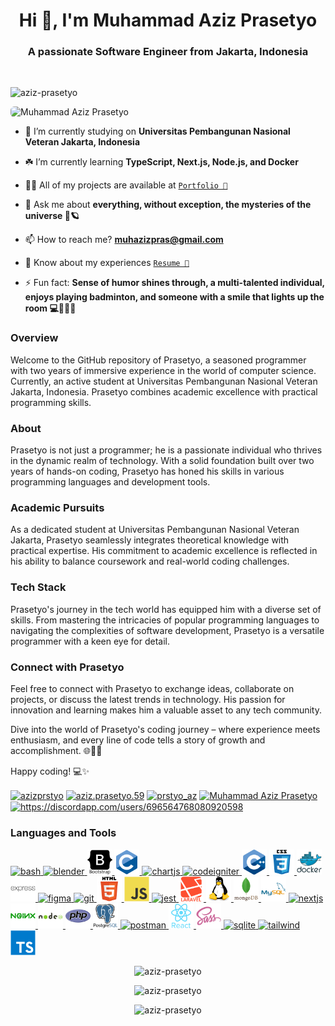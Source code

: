 <h1 align="center">Hi 👋, I'm Muhammad Aziz Prasetyo</h1>
<h3 align="center">A passionate Software Engineer from Jakarta, Indonesia</h3>
<br />
<p align="left"> <img src="https://komarev.com/ghpvc/?username=aziz-prasetyo&label=Profile%20views&color=0e75b6&style=flat" alt="aziz-prasetyo" /> </p>

<img style="border-radius: 6px;" alt="Muhammad Aziz Prasetyo" src="https://camo.githubusercontent.com/8bf6f6d78abc81fcf9c49f10649423e73ea44bc248e83aaae8759d401c829a84/68747470733a2f2f70687973696373677572756b756c2e66696c65732e776f726470726573732e636f6d2f323031392f30322f6368617261637465722d312e676966" width="280" />

- 🏫 I’m currently studying on **Universitas Pembangunan Nasional Veteran Jakarta, Indonesia**

- ☘️ I’m currently learning **TypeScript, Next.js, Node.js, and Docker**

- 👨‍💻 All of my projects are available at [`Portfolio 🔗`](https://bit.ly/Hjah65X7saKj)

- 💬 Ask me about **everything, without exception, the mysteries of the universe 🌌🪐**

- 📫 How to reach me? **muhazizpras@gmail.com**

- 📄 Know about my experiences [`Resume 🔗`](https://bit.ly/Hjah65X7saKj)

- ⚡ Fun fact: **Sense of humor shines through, a multi-talented individual, enjoys playing badminton, and someone with a smile that lights up the room 💻🎸🏸😊**

### Overview

Welcome to the GitHub repository of Prasetyo, a seasoned programmer with two years of immersive experience in the world of computer science. Currently, an active student at Universitas Pembangunan Nasional Veteran Jakarta, Indonesia. Prasetyo combines academic excellence with practical programming skills.

### About

Prasetyo is not just a programmer; he is a passionate individual who thrives in the dynamic realm of technology. With a solid foundation built over two years of hands-on coding, Prasetyo has honed his skills in various programming languages and development tools.

### Academic Pursuits

As a dedicated student at Universitas Pembangunan Nasional Veteran Jakarta, Prasetyo seamlessly integrates theoretical knowledge with practical expertise. His commitment to academic excellence is reflected in his ability to balance coursework and real-world coding challenges.

### Tech Stack

Prasetyo's journey in the tech world has equipped him with a diverse set of skills. From mastering the intricacies of popular programming languages to navigating the complexities of software development, Prasetyo is a versatile programmer with a keen eye for detail.

### Connect with Prasetyo

Feel free to connect with Prasetyo to exchange ideas, collaborate on projects, or discuss the latest trends in technology. His passion for innovation and learning makes him a valuable asset to any tech community.

Dive into the world of Prasetyo's coding journey – where experience meets enthusiasm, and every line of code tells a story of growth and accomplishment. 🌐🌟🚀

Happy coding! 💻✨
<br />
<p align="left">
<a href="https://linkedin.com/in/azizprstyo" target="blank"><img align="center" src="https://raw.githubusercontent.com/rahuldkjain/github-profile-readme-generator/master/src/images/icons/Social/linked-in-alt.svg" alt="azizprstyo" height="30" width="40" /></a>
<a href="https://fb.com/aziz.prasetyo.59" target="blank"><img align="center" src="https://raw.githubusercontent.com/rahuldkjain/github-profile-readme-generator/master/src/images/icons/Social/facebook.svg" alt="aziz.prasetyo.59" height="30" width="40" /></a>
<a href="https://instagram.com/prstyo_az" target="blank"><img align="center" src="https://raw.githubusercontent.com/rahuldkjain/github-profile-readme-generator/master/src/images/icons/Social/instagram.svg" alt="prstyo_az" height="30" width="40" /></a>
<a href="https://www.youtube.com/@MuhamadAzizPrasetyo" target="blank"><img align="center" src="https://raw.githubusercontent.com/rahuldkjain/github-profile-readme-generator/master/src/images/icons/Social/youtube.svg" alt="Muhammad Aziz Prasetyo" height="30" width="40" /></a>
<a href="https://discord.gg/https://discordapp.com/users/696564768080920598" target="blank"><img align="center" src="https://raw.githubusercontent.com/rahuldkjain/github-profile-readme-generator/master/src/images/icons/Social/discord.svg" alt="https://discordapp.com/users/696564768080920598" height="30" width="40" /></a>
</p>

### Languages and Tools
<p align="left"> <a href="https://www.gnu.org/software/bash/" target="_blank" rel="noreferrer"> <img src="https://www.vectorlogo.zone/logos/gnu_bash/gnu_bash-icon.svg" alt="bash" width="40" height="40"/> </a> <a href="https://www.blender.org/" target="_blank" rel="noreferrer"> <img src="https://download.blender.org/branding/community/blender_community_badge_white.svg" alt="blender" width="40" height="40"/> </a> <a href="https://getbootstrap.com" target="_blank" rel="noreferrer"> <img src="https://raw.githubusercontent.com/devicons/devicon/master/icons/bootstrap/bootstrap-plain-wordmark.svg" alt="bootstrap" width="40" height="40"/> </a> <a href="https://www.cprogramming.com/" target="_blank" rel="noreferrer"> <img src="https://raw.githubusercontent.com/devicons/devicon/master/icons/c/c-original.svg" alt="c" width="40" height="40"/> </a> <a href="https://www.chartjs.org" target="_blank" rel="noreferrer"> <img src="https://www.chartjs.org/media/logo-title.svg" alt="chartjs" width="40" height="40"/> </a> <a href="https://codeigniter.com" target="_blank" rel="noreferrer"> <img src="https://cdn.worldvectorlogo.com/logos/codeigniter.svg" alt="codeigniter" width="40" height="40"/> </a> <a href="https://www.w3schools.com/cpp/" target="_blank" rel="noreferrer"> <img src="https://raw.githubusercontent.com/devicons/devicon/master/icons/cplusplus/cplusplus-original.svg" alt="cplusplus" width="40" height="40"/> </a> <a href="https://www.w3schools.com/css/" target="_blank" rel="noreferrer"> <img src="https://raw.githubusercontent.com/devicons/devicon/master/icons/css3/css3-original-wordmark.svg" alt="css3" width="40" height="40"/> </a> <a href="https://www.docker.com/" target="_blank" rel="noreferrer"> <img src="https://raw.githubusercontent.com/devicons/devicon/master/icons/docker/docker-original-wordmark.svg" alt="docker" width="40" height="40"/> </a> <a href="https://expressjs.com" target="_blank" rel="noreferrer"> <img src="https://raw.githubusercontent.com/devicons/devicon/master/icons/express/express-original-wordmark.svg" alt="express" width="40" height="40"/> </a> <a href="https://www.figma.com/" target="_blank" rel="noreferrer"> <img src="https://www.vectorlogo.zone/logos/figma/figma-icon.svg" alt="figma" width="40" height="40"/> </a> <a href="https://git-scm.com/" target="_blank" rel="noreferrer"> <img src="https://www.vectorlogo.zone/logos/git-scm/git-scm-icon.svg" alt="git" width="40" height="40"/> </a> <a href="https://www.w3.org/html/" target="_blank" rel="noreferrer"> <img src="https://raw.githubusercontent.com/devicons/devicon/master/icons/html5/html5-original-wordmark.svg" alt="html5" width="40" height="40"/> </a> <a href="https://developer.mozilla.org/en-US/docs/Web/JavaScript" target="_blank" rel="noreferrer"> <img src="https://raw.githubusercontent.com/devicons/devicon/master/icons/javascript/javascript-original.svg" alt="javascript" width="40" height="40"/> </a> <a href="https://jestjs.io" target="_blank" rel="noreferrer"> <img src="https://www.vectorlogo.zone/logos/jestjsio/jestjsio-icon.svg" alt="jest" width="40" height="40"/> </a> <a href="https://laravel.com/" target="_blank" rel="noreferrer"> <img src="https://raw.githubusercontent.com/devicons/devicon/master/icons/laravel/laravel-plain-wordmark.svg" alt="laravel" width="40" height="40"/> </a> <a href="https://www.linux.org/" target="_blank" rel="noreferrer"> <img src="https://raw.githubusercontent.com/devicons/devicon/master/icons/linux/linux-original.svg" alt="linux" width="40" height="40"/> </a> <a href="https://www.mongodb.com/" target="_blank" rel="noreferrer"> <img src="https://raw.githubusercontent.com/devicons/devicon/master/icons/mongodb/mongodb-original-wordmark.svg" alt="mongodb" width="40" height="40"/> </a> <a href="https://www.mysql.com/" target="_blank" rel="noreferrer"> <img src="https://raw.githubusercontent.com/devicons/devicon/master/icons/mysql/mysql-original-wordmark.svg" alt="mysql" width="40" height="40"/> </a> <a href="https://nextjs.org/" target="_blank" rel="noreferrer"> <img src="https://cdn.worldvectorlogo.com/logos/nextjs-2.svg" alt="nextjs" width="40" height="40"/> </a> <a href="https://www.nginx.com" target="_blank" rel="noreferrer"> <img src="https://raw.githubusercontent.com/devicons/devicon/master/icons/nginx/nginx-original.svg" alt="nginx" width="40" height="40"/> </a> <a href="https://nodejs.org" target="_blank" rel="noreferrer"> <img src="https://raw.githubusercontent.com/devicons/devicon/master/icons/nodejs/nodejs-original-wordmark.svg" alt="nodejs" width="40" height="40"/> </a> <a href="https://www.php.net" target="_blank" rel="noreferrer"> <img src="https://raw.githubusercontent.com/devicons/devicon/master/icons/php/php-original.svg" alt="php" width="40" height="40"/> </a> <a href="https://www.postgresql.org" target="_blank" rel="noreferrer"> <img src="https://raw.githubusercontent.com/devicons/devicon/master/icons/postgresql/postgresql-original-wordmark.svg" alt="postgresql" width="40" height="40"/> </a> <a href="https://postman.com" target="_blank" rel="noreferrer"> <img src="https://www.vectorlogo.zone/logos/getpostman/getpostman-icon.svg" alt="postman" width="40" height="40"/> </a> <a href="https://reactjs.org/" target="_blank" rel="noreferrer"> <img src="https://raw.githubusercontent.com/devicons/devicon/master/icons/react/react-original-wordmark.svg" alt="react" width="40" height="40"/> </a> <a href="https://sass-lang.com" target="_blank" rel="noreferrer"> <img src="https://raw.githubusercontent.com/devicons/devicon/master/icons/sass/sass-original.svg" alt="sass" width="40" height="40"/> </a> <a href="https://www.sqlite.org/" target="_blank" rel="noreferrer"> <img src="https://www.vectorlogo.zone/logos/sqlite/sqlite-icon.svg" alt="sqlite" width="40" height="40"/> </a> <a href="https://tailwindcss.com/" target="_blank" rel="noreferrer"> <img src="https://www.vectorlogo.zone/logos/tailwindcss/tailwindcss-icon.svg" alt="tailwind" width="40" height="40"/> </a> <a href="https://www.typescriptlang.org/" target="_blank" rel="noreferrer"> <img src="https://raw.githubusercontent.com/devicons/devicon/master/icons/typescript/typescript-original.svg" alt="typescript" width="40" height="40"/> </a> </p>

<p align="center"><img src="https://github-readme-stats.vercel.app/api/top-langs?username=aziz-prasetyo&show_icons=true&locale=en&layout=compact" alt="aziz-prasetyo" /></p>

<p align="center"><img src="https://github-readme-stats.vercel.app/api?username=aziz-prasetyo&show_icons=true&locale=en" alt="aziz-prasetyo" /></p>

<p align="center"><img src="https://github-readme-streak-stats.herokuapp.com/?user=aziz-prasetyo&" alt="aziz-prasetyo" /></p>

